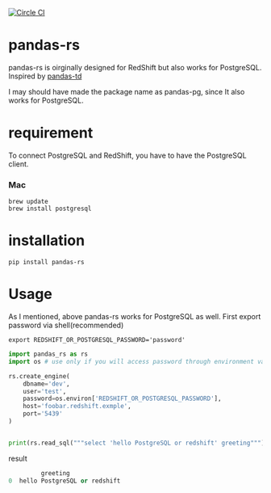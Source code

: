[![Circle CI](https://circleci.com/gh/SamuraiT/pandas-rs.svg?style=svg)](https://circleci.com/gh/SamuraiT/pandas-rs)

# pandas-rs

pandas-rs is oirginally designed for RedShift but
also works for PostgreSQL. Inspired by [pandas-td](https://github.com/treasure-data/pandas-td)

I may should have made the package name as pandas-pg, since It also works for
PostgreSQL.

# requirement
To connect PostgreSQL and RedShift, you have to have the PostgreSQL client.

### Mac

~~~
brew update
brew install postgresql
~~~

# installation

~~~
pip install pandas-rs
~~~


# Usage

As I mentioned, above pandas-rs works for PostgreSQL as well.
First export password via shell(recommended)

~~~shell
export REDSHIFT_OR_POSTGRESQL_PASSWORD='password'
~~~

~~~py
import pandas_rs as rs
import os # use only if you will access password through environment variables

rs.create_engine(
    dbname='dev',
    user='test',
    password=os.environ['REDSHIFT_OR_POSTGRESQL_PASSWORD'],
    host='foobar.redshift.exmple',
    port='5439'
)


print(rs.read_sql("""select 'hello PostgreSQL or redshift' greeting"""))
~~~

result

~~~py
         greeting
0  hello PostgreSQL or redshift
~~~
